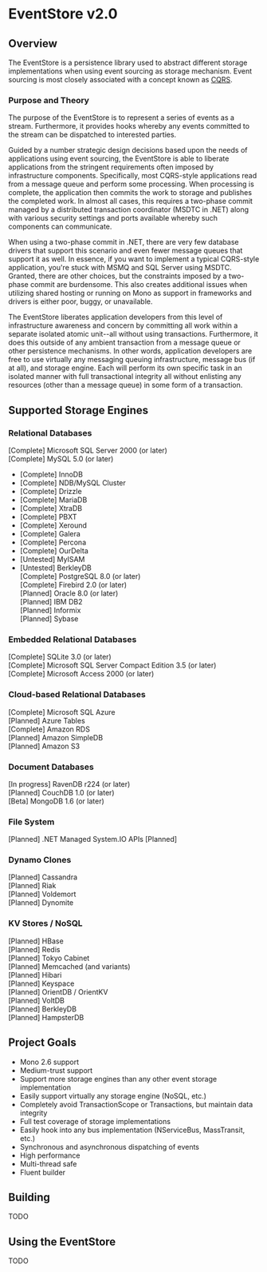 EventStore v2.0
======================================================================

## Overview
The EventStore is a persistence library used to abstract different storage implementations
when using event sourcing as storage mechanism.  Event sourcing is most closely associated
with a concept known as [CQRS](http://cqrsinfo.com).

### Purpose and Theory
The purpose of the EventStore is to represent a series of events as a stream.  Furthermore,
it provides hooks whereby any events committed to the stream can be dispatched to interested
parties.

Guided by a number strategic design decisions based upon the needs of applications using event sourcing,
the EventStore is able to liberate applications from the stringent requirements often imposed by
infrastructure components.  Specifically, most CQRS-style applications read from a message queue
and perform some processing.  When processing is complete, the application then commits the work
to storage and publishes the completed work.  In almost all cases, this requires a two-phase commit
managed by a distributed transaction coordinator (MSDTC in .NET) along with various security settings
and ports available whereby such components can communicate.

When using a two-phase commit in .NET, there are very few database drivers that support this scenario
and even fewer message queues that support it as well.  In essence, if you want to implement a typical
CQRS-style application, you're stuck with MSMQ and SQL Server using MSDTC.  Granted, there are
other choices, but the constraints imposed by a two-phase commit are burdensome.  This also
creates additional issues when utilizing shared hosting or running on Mono as support in frameworks
and drivers is either poor, buggy, or unavailable.

The EventStore liberates application developers from this level of infrastructure awareness and
concern by committing all work within a separate isolated atomic unit--all without using transactions.
Furthermore, it does this outside of any ambient transaction from a message queue or other
persistence mechanisms.  In other words, application developers are free to use virtually any
messaging queuing infrastructure, message bus (if at all), and storage engine.  Each will perform
its own specific task in an isolated manner with full transactional integrity all without
enlisting any resources (other than a message queue) in some form of a transaction.

## Supported Storage Engines

### Relational Databases
[Complete] Microsoft SQL Server 2000 (or later)  
[Complete] MySQL 5.0 (or later)  
* [Complete] InnoDB  
* [Complete] NDB/MySQL Cluster  
* [Complete] Drizzle  
* [Complete] MariaDB  
* [Complete] XtraDB  
* [Complete] PBXT  
* [Complete] Xeround  
* [Complete] Galera  
* [Complete] Percona  
* [Complete] OurDelta  
* [Untested] MyISAM  
* [Untested] BerkleyDB  
[Complete] PostgreSQL 8.0 (or later)  
[Complete] Firebird 2.0 (or later)  
[Planned] Oracle 8.0 (or later)  
[Planned] IBM DB2  
[Planned] Informix  
[Planned] Sybase  

### Embedded Relational Databases
[Complete] SQLite 3.0 (or later)  
[Complete] Microsoft SQL Server Compact Edition 3.5 (or later)  
[Complete] Microsoft Access 2000 (or later)  

### Cloud-based Relational Databases
[Complete] Microsoft SQL Azure  
[Planned] Azure Tables  
[Complete] Amazon RDS  
[Planned] Amazon SimpleDB  
[Planned] Amazon S3  

### Document Databases
[In progress] RavenDB r224 (or later)  
[Planned] CouchDB 1.0 (or later)  
[Beta] MongoDB 1.6 (or later)  

### File System
[Planned] .NET Managed System.IO APIs [Planned]  

### Dynamo Clones
[Planned] Cassandra  
[Planned] Riak  
[Planned] Voldemort  
[Planned] Dynomite  

### KV Stores / NoSQL
[Planned] HBase  
[Planned] Redis  
[Planned] Tokyo Cabinet  
[Planned] Memcached (and variants)  
[Planned] Hibari  
[Planned] Keyspace  
[Planned] OrientDB / OrientKV  
[Planned] VoltDB  
[Planned] BerkleyDB  
[Planned] HampsterDB  

## Project Goals
* Mono 2.6 support  
* Medium-trust support  
* Support more storage engines than any other event storage implementation  
* Easily support virtually any storage engine (NoSQL, etc.)  
* Completely avoid TransactionScope or Transactions, but maintain data integrity  
* Full test coverage of storage implementations  
* Easily hook into any bus implementation (NServiceBus, MassTransit, etc.)  
* Synchronous and asynchronous dispatching of events  
* High performance  
* Multi-thread safe  
* Fluent builder

## Building
TODO

## Using the EventStore
TODO